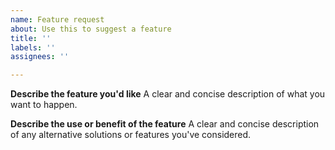 ```yaml
---
name: Feature request
about: Use this to suggest a feature
title: ''
labels: ''
assignees: ''

---
```


**Describe the feature you'd like**
A clear and concise description of what you want to happen.

**Describe the use or benefit of the feature**
A clear and concise description of any alternative solutions or features you've considered.
